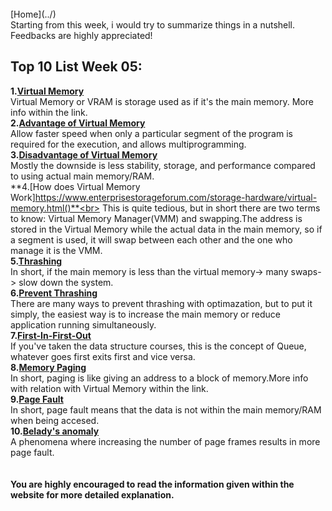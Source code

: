 ﻿---
permalink: /W05/
---
<br>
[Home](../)
<br>
Starting from this week, i would try to summarize things in a nutshell. Feedbacks are highly appreciated!
<br>

## Top 10 List Week 05:<br>
**1.[Virtual Memory](https://searchstorage.techtarget.com/definition/virtual-memory)**<br>
Virtual Memory or VRAM is storage used as if it's the main memory. More info within the link.<br>
**2.[Advantage of Virtual Memory](https://www.guru99.com/virtual-memory-in-operating-system.html)**<br>
Allow faster speed when only a particular segment of the program is required for the execution, and allows multiprogramming. <br>
**3.[Disadvantage of Virtual Memory](https://www.guru99.com/virtual-memory-in-operating-system.html)**<br>
Mostly the downside is less stability, storage, and performance compared to using actual main memory/RAM.<br>
**4.[How does Virtual Memory Work]https://www.enterprisestorageforum.com/storage-hardware/virtual-memory.html()**<br>
This is quite tedious, but in short there are two terms to know: Virtual Memory Manager(VMM) and swapping.The address is stored in the Virtual Memory while the actual data in the main memory,
so if a segment is used, it will swap between each other and the one who manage it is the VMM.<br>
**5.[Thrashing](https://www.enterprisestorageforum.com/storage-hardware/virtual-memory.html)**<br>
In short, if the main memory is less than the virtual memory-> many swaps-> slow down the system.<br>
**6.[Prevent Thrashing](https://www.enterprisestorageforum.com/storage-hardware/virtual-memory.html)**<br>
There are many ways to prevent thrashing with optimazation, but to put it simply, the easiest way is to increase the main memory or reduce application running simultaneously.<br>
**7.[First-In-First-Out](https://www.geeksforgeeks.org/fifo-vs-lifo-approach-in-programming/)**<br>
If you've taken the data structure courses, this is the concept of Queue, whatever goes first exits first and vice versa.<br>
**8.[Memory Paging](https://www.enterprisestorageforum.com/storage-hardware/paging-and-segmentation.html)**<br>
In short, paging is like giving an address to a block of memory.More info with relation with Virtual Memory within the link.<br>
**9.[Page Fault](https://techterms.com/definition/page_fault)**<br>
In short, page fault means that the data is not within the main memory/RAM when being accesed.<br>
**10.[Belady's anomaly](https://www.geeksforgeeks.org/beladys-anomaly-in-page-replacement-algorithms/)**<br>
A phenomena where increasing the number of page frames results in more page fault.<br>
<br>
<br>
**You are highly encouraged to read the information given within the website for more detailed explanation.**

